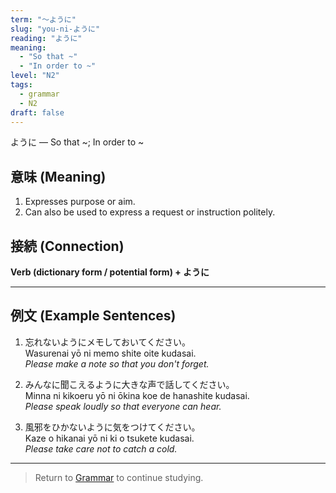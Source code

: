 ```yaml
---
term: "〜ように"
slug: "you-ni-ように"
reading: "ように"
meaning:
  - "So that ~"
  - "In order to ~"
level: "N2"
tags:
  - grammar
  - N2
draft: false
---
```


<ruby>ように</ruby> — So that ~; In order to ~

## 意味 (Meaning)

1. Expresses purpose or aim.
2. Can also be used to express a request or instruction politely.

## 接続 (Connection)

**Verb (dictionary form / potential form) + ように**

---

## 例文 (Example Sentences)

1. 忘れない<ruby>ように</ruby>メモしておいてください。  
   Wasurenai yō ni memo shite oite kudasai.  
   *Please make a note so that you don't forget.*

2. みんなに聞こえる<ruby>ように</ruby>大きな声で話してください。  
   Minna ni kikoeru yō ni ōkina koe de hanashite kudasai.  
   *Please speak loudly so that everyone can hear.*

3. 風邪をひかない<ruby>ように</ruby>気をつけてください。  
   Kaze o hikanai yō ni ki o tsukete kudasai.  
   *Please take care not to catch a cold.*

---

> Return to [Grammar](/grammar/) to continue studying.
